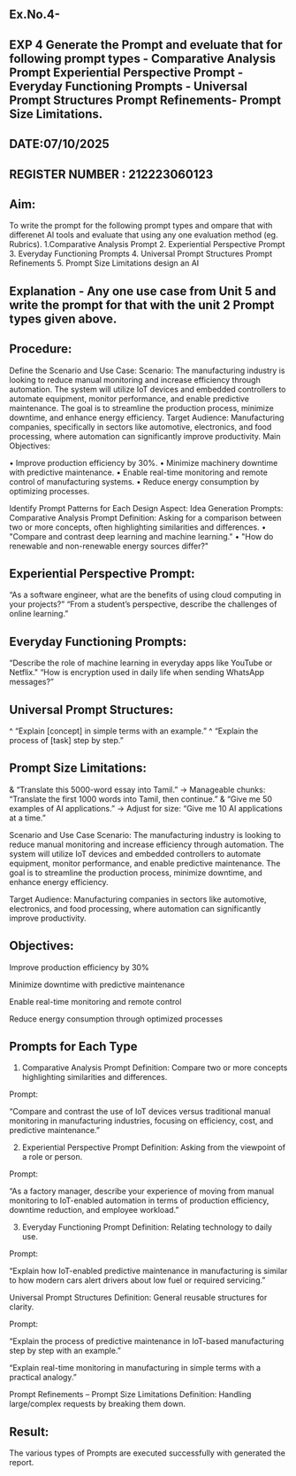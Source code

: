 ## Ex.No.4-
## EXP 4 Generate the Prompt and eveluate that for following prompt types - Comparative Analysis Prompt Experiential Perspective Prompt - Everyday Functioning Prompts - Universal Prompt Structures Prompt Refinements- Prompt Size Limitations.
## DATE:07/10/2025
## REGISTER NUMBER : 212223060123
## Aim:
To write the prompt for the following prompt types and ompare that with differenet AI tools and evaluate that using any one evaluation method (eg. Rubrics). 1.Comparative Analysis Prompt 2. Experiential Perspective Prompt 3. Everyday Functioning Prompts 4. Universal Prompt Structures Prompt Refinements 5. Prompt Size Limitations design an AI

## Explanation - Any one use case from Unit 5 and write the prompt for that with the unit 2 Prompt types given above.
## Procedure:

Define the Scenario and Use Case: Scenario: The manufacturing industry is looking to reduce manual monitoring and increase efficiency through automation. The system will utilize IoT devices and embedded controllers to automate equipment, monitor performance, and enable predictive maintenance. The goal is to streamline the production process, minimize downtime, and enhance energy efficiency. Target Audience: Manufacturing companies, specifically in sectors like automotive, electronics, and food processing, where automation can significantly improve productivity.
Main Objectives:

• Improve production efficiency by 30%. • Minimize machinery downtime with predictive maintenance. • Enable real-time monitoring and remote control of manufacturing systems. • Reduce energy consumption by optimizing processes.

Identify Prompt Patterns for Each Design Aspect: Idea Generation Prompts:
Comparative Analysis Prompt Definition: Asking for a comparison between two or more concepts, often highlighting similarities and differences. • "Compare and contrast deep learning and machine learning." • "How do renewable and non-renewable energy sources differ?"

## Experiential Perspective Prompt:

“As a software engineer, what are the benefits of using cloud computing in your projects?” “From a student’s perspective, describe the challenges of online learning.”

## Everyday Functioning Prompts:

“Describe the role of machine learning in everyday apps like YouTube or Netflix."
  “How is encryption used in daily life when sending WhatsApp messages?”
## Universal Prompt Structures: 
^ “Explain [concept] in simple terms with an example.” ^ “Explain the process of [task] step by step.”

## Prompt Size Limitations: 
& “Translate this 5000-word essay into Tamil.” → Manageable chunks: “Translate the first 1000 words into Tamil, then continue.” & “Give me 50 examples of AI applications.” → Adjust for size: “Give me 10 AI applications at a time.”

Scenario and Use Case
Scenario:
The manufacturing industry is looking to reduce manual monitoring and increase efficiency through automation. The system will utilize IoT devices and embedded controllers to automate equipment, monitor performance, and enable predictive maintenance. The goal is to streamline the production process, minimize downtime, and enhance energy efficiency.

Target Audience:
Manufacturing companies in sectors like automotive, electronics, and food processing, where automation can significantly improve productivity.

## Objectives:
Improve production efficiency by 30%

Minimize downtime with predictive maintenance

Enable real-time monitoring and remote control

Reduce energy consumption through optimized processes

## Prompts for Each Type
1. Comparative Analysis Prompt
Definition: Compare two or more concepts highlighting similarities and differences.

Prompt:

“Compare and contrast the use of IoT devices versus traditional manual monitoring in manufacturing industries, focusing on efficiency, cost, and predictive maintenance.”

2. Experiential Perspective Prompt
Definition: Asking from the viewpoint of a role or person.

Prompt:

“As a factory manager, describe your experience of moving from manual monitoring to IoT-enabled automation in terms of production efficiency, downtime reduction, and employee workload.”

3. Everyday Functioning Prompt
Definition: Relating technology to daily use.

Prompt:

“Explain how IoT-enabled predictive maintenance in manufacturing is similar to how modern cars alert drivers about low fuel or required servicing.”

Universal Prompt Structures
Definition: General reusable structures for clarity.

Prompt:

“Explain the process of predictive maintenance in IoT-based manufacturing step by step with an example.”

“Explain real-time monitoring in manufacturing in simple terms with a practical analogy.”

Prompt Refinements – Prompt Size Limitations
Definition: Handling large/complex requests by breaking them down.

## Result:
The various types of Prompts are executed successfully with generated the report.

